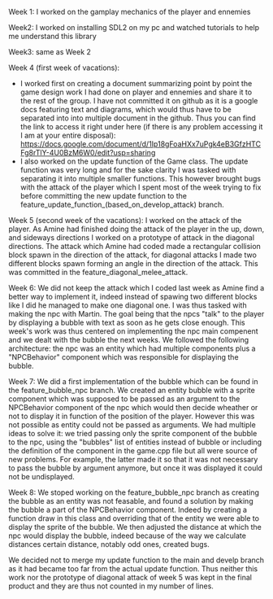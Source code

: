 Week 1: I worked on the gamplay mechanics of the player and ennemies 

Week2: I worked on installing SDL2 on my pc and watched tutorials to help me understand this library

Week3: same as Week 2

Week 4 (first week of vacations): 
- I worked first on creating a document summarizing point by point the game design work I had done on player and ennemies and share it to the rest of the group. I have not committed it on github as it is a google docs featuring text and diagrams, which would thus have to be separated into into multiple document in the github. Thus you can find the link to access it right under here (if there is any problem accessing it I am at your entire disposal):
https://docs.google.com/document/d/1Ip18gFoaHXx7uPgk4eB3GfzHTCFg8rTlY-4U0BzM6W0/edit?usp=sharing
- I also worked on the update function of the Game class. The update function was very long and for the sake clarity I was tasked with separating it into multiple smaller functions. This however brought bugs with the attack of the player which I spent most of the week trying to fix before committing the new update function to the feature_update_function_(based_on_develop_attack) branch.

Week 5 (second week of the vacations): I worked on the attack of the player. As Amine had finished doing the attack of the player in the up, down, and sideways directions I worked on a prototype of attack in the diagonal directions. The attack which Amine had coded made a rectangular collision block spawn in the direction of the attack, for diagonal attacks I made two different blocks spawn forming an angle in the direction of the attack. This was committed in the feature_diagonal_melee_attack.

Week 6: We did not keep the attack which I coded last week as Amine find a better way to implement it, indeed instead of spawing two different blocks like I did he managed to make one diagonal one. I was thus tasked with making the npc with Martin. The goal being that the npcs "talk" to the player by displaying a bubble with text as soon as he gets close enough. This week's work was thus centered on implementing the npc main compenent and we dealt with the bubble the next weeks. We followed the following architecture: the npc was an entity which had multiple components plus a "NPCBehavior" component which was responsible for displaying the bubble.

Week 7: We did a first implementation of the bubble which can be found in the feature_bubble_npc branch. We created an entity bubble with a sprite component which was supposed to be passed as an argument to the NPCBehavior component of the npc which would then decide wheather or not to display it in function of the position of the player. However this was not possible as entity could not be passed as arguments. We had multiple ideas to solve it: we tried passing only the sprite component of the bubble to the npc, using the "bubbles" list of entities instead of bubble or including the definition of the component in the game.cpp file but all were source of new problems. For example, the latter made it so that it was not necessary to pass the bubble by argument anymore, but once it was displayed it could not be undisplayed.

Week 8: We stoped working on the feature_bubble_npc branch as creating the bubble as an entity was not feasable, and found a solution by making the bubble a part of the NPCBehavior component. Indeed by creating a function draw in this class and overriding that of the entity we were able to display the sprite of the bubble. We then adjusted the distance at which the npc would display the bubble, indeed because of the way we calculate distances certain distance, notably odd ones, created bugs.

We decided not to merge my update function to the main and develp branch as it had became too far from the actual update function. Thus neither this work nor the prototype of diagonal attack of week 5 was kept in the final product and they are thus not counted in my number of lines.
